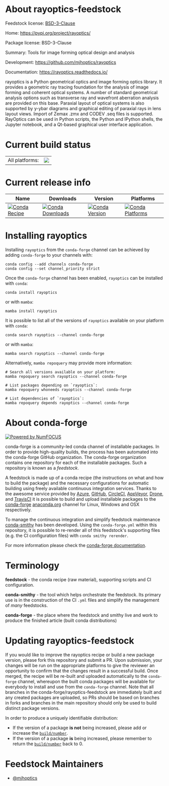 About rayoptics-feedstock
=========================

Feedstock license: [BSD-3-Clause](https://github.com/conda-forge/rayoptics-feedstock/blob/main/LICENSE.txt)

Home: https://pypi.org/project/rayoptics/

Package license: BSD-3-Clause

Summary: Tools for image forming optical design and analysis

Development: https://github.com/mjhoptics/rayoptics

Documentation: https://rayoptics.readthedocs.io/

rayoptics is a Python geometrical optics and image forming optics library.
It provides a geometric ray tracing foundation for the analysis of image
forming and coherent optical systems. A number of standard geometrical
analysis options such as transverse ray and wavefront aberration analysis
are provided on this base. Paraxial layout of optical systems is also
supported by y-ybar diagrams and graphical editing of paraxial rays in
lens layout views. Import of Zemax .zmx and CODEV .seq files is supported.
RayOptics can be used in Python scripts, the Python and IPython shells,
the Jupyter notebook, and a Qt-based graphical user interface application.


Current build status
====================


<table><tr><td>All platforms:</td>
    <td>
      <a href="https://dev.azure.com/conda-forge/feedstock-builds/_build/latest?definitionId=11114&branchName=main">
        <img src="https://dev.azure.com/conda-forge/feedstock-builds/_apis/build/status/rayoptics-feedstock?branchName=main">
      </a>
    </td>
  </tr>
</table>

Current release info
====================

| Name | Downloads | Version | Platforms |
| --- | --- | --- | --- |
| [![Conda Recipe](https://img.shields.io/badge/recipe-rayoptics-green.svg)](https://anaconda.org/conda-forge/rayoptics) | [![Conda Downloads](https://img.shields.io/conda/dn/conda-forge/rayoptics.svg)](https://anaconda.org/conda-forge/rayoptics) | [![Conda Version](https://img.shields.io/conda/vn/conda-forge/rayoptics.svg)](https://anaconda.org/conda-forge/rayoptics) | [![Conda Platforms](https://img.shields.io/conda/pn/conda-forge/rayoptics.svg)](https://anaconda.org/conda-forge/rayoptics) |

Installing rayoptics
====================

Installing `rayoptics` from the `conda-forge` channel can be achieved by adding `conda-forge` to your channels with:

```
conda config --add channels conda-forge
conda config --set channel_priority strict
```

Once the `conda-forge` channel has been enabled, `rayoptics` can be installed with `conda`:

```
conda install rayoptics
```

or with `mamba`:

```
mamba install rayoptics
```

It is possible to list all of the versions of `rayoptics` available on your platform with `conda`:

```
conda search rayoptics --channel conda-forge
```

or with `mamba`:

```
mamba search rayoptics --channel conda-forge
```

Alternatively, `mamba repoquery` may provide more information:

```
# Search all versions available on your platform:
mamba repoquery search rayoptics --channel conda-forge

# List packages depending on `rayoptics`:
mamba repoquery whoneeds rayoptics --channel conda-forge

# List dependencies of `rayoptics`:
mamba repoquery depends rayoptics --channel conda-forge
```


About conda-forge
=================

[![Powered by
NumFOCUS](https://img.shields.io/badge/powered%20by-NumFOCUS-orange.svg?style=flat&colorA=E1523D&colorB=007D8A)](https://numfocus.org)

conda-forge is a community-led conda channel of installable packages.
In order to provide high-quality builds, the process has been automated into the
conda-forge GitHub organization. The conda-forge organization contains one repository
for each of the installable packages. Such a repository is known as a *feedstock*.

A feedstock is made up of a conda recipe (the instructions on what and how to build
the package) and the necessary configurations for automatic building using freely
available continuous integration services. Thanks to the awesome service provided by
[Azure](https://azure.microsoft.com/en-us/services/devops/), [GitHub](https://github.com/),
[CircleCI](https://circleci.com/), [AppVeyor](https://www.appveyor.com/),
[Drone](https://cloud.drone.io/welcome), and [TravisCI](https://travis-ci.com/)
it is possible to build and upload installable packages to the
[conda-forge](https://anaconda.org/conda-forge) [anaconda.org](https://anaconda.org/)
channel for Linux, Windows and OSX respectively.

To manage the continuous integration and simplify feedstock maintenance
[conda-smithy](https://github.com/conda-forge/conda-smithy) has been developed.
Using the ``conda-forge.yml`` within this repository, it is possible to re-render all of
this feedstock's supporting files (e.g. the CI configuration files) with ``conda smithy rerender``.

For more information please check the [conda-forge documentation](https://conda-forge.org/docs/).

Terminology
===========

**feedstock** - the conda recipe (raw material), supporting scripts and CI configuration.

**conda-smithy** - the tool which helps orchestrate the feedstock.
                   Its primary use is in the construction of the CI ``.yml`` files
                   and simplify the management of *many* feedstocks.

**conda-forge** - the place where the feedstock and smithy live and work to
                  produce the finished article (built conda distributions)


Updating rayoptics-feedstock
============================

If you would like to improve the rayoptics recipe or build a new
package version, please fork this repository and submit a PR. Upon submission,
your changes will be run on the appropriate platforms to give the reviewer an
opportunity to confirm that the changes result in a successful build. Once
merged, the recipe will be re-built and uploaded automatically to the
`conda-forge` channel, whereupon the built conda packages will be available for
everybody to install and use from the `conda-forge` channel.
Note that all branches in the conda-forge/rayoptics-feedstock are
immediately built and any created packages are uploaded, so PRs should be based
on branches in forks and branches in the main repository should only be used to
build distinct package versions.

In order to produce a uniquely identifiable distribution:
 * If the version of a package **is not** being increased, please add or increase
   the [``build/number``](https://docs.conda.io/projects/conda-build/en/latest/resources/define-metadata.html#build-number-and-string).
 * If the version of a package **is** being increased, please remember to return
   the [``build/number``](https://docs.conda.io/projects/conda-build/en/latest/resources/define-metadata.html#build-number-and-string)
   back to 0.

Feedstock Maintainers
=====================

* [@mjhoptics](https://github.com/mjhoptics/)

